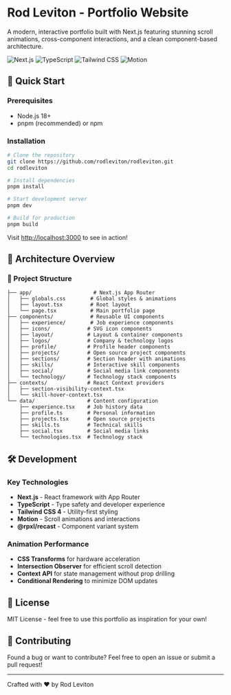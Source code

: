 # Rod Leviton - Portfolio Website

A modern, interactive portfolio built with Next.js featuring stunning scroll animations, cross-component interactions, and a clean component-based architecture.

![Next.js](https://img.shields.io/badge/Next.js-15.3.5-black?style=for-the-badge&logo=next.js)
![TypeScript](https://img.shields.io/badge/TypeScript-5-blue?style=for-the-badge&logo=typescript)
![Tailwind CSS](https://img.shields.io/badge/Tailwind_CSS-4-38B2AC?style=for-the-badge&logo=tailwind-css)
![Motion](https://img.shields.io/badge/Motion-12.23.0-FF0080?style=for-the-badge&logo=framer)

## 🚀 Quick Start

### Prerequisites

- Node.js 18+
- pnpm (recommended) or npm

### Installation

```bash
# Clone the repository
git clone https://github.com/rodleviton/rodleviton.git
cd rodleviton

# Install dependencies
pnpm install

# Start development server
pnpm dev

# Build for production
pnpm build
```

Visit [http://localhost:3000](http://localhost:3000) to see in action!

## 🎯 Architecture Overview

### 📁 Project Structure

```
├── app/                    # Next.js App Router
│   ├── globals.css        # Global styles & animations
│   ├── layout.tsx         # Root layout
│   └── page.tsx           # Main portfolio page
├── components/            # Reusable UI components
│   ├── experience/        # Job experience components
│   ├── icons/            # SVG icon components
│   ├── layout/           # Layout & container components
│   ├── logos/            # Company & technology logos
│   ├── profile/          # Profile header components
│   ├── projects/         # Open source project components
│   ├── sections/         # Section header with animations
│   ├── skills/           # Interactive skill components
│   ├── social/           # Social media link components
│   └── technology/       # Technology stack components
├── contexts/             # React Context providers
│   ├── section-visibility-context.tsx
│   └── skill-hover-context.tsx
└── data/                 # Content configuration
    ├── experience.tsx    # Job history data
    ├── profile.ts        # Personal information
    ├── projects.tsx      # Open source projects
    ├── skills.ts         # Technical skills
    ├── social.tsx        # Social media links
    └── technologies.tsx  # Technology stack
```

## 🛠️ Development

### Key Technologies

- **Next.js** - React framework with App Router
- **TypeScript** - Type safety and developer experience
- **Tailwind CSS 4** - Utility-first styling
- **Motion** - Scroll animations and interactions
- **@rpxl/recast** - Component variant system

### Animation Performance

- **CSS Transforms** for hardware acceleration
- **Intersection Observer** for efficient scroll detection
- **Context API** for state management without prop drilling
- **Conditional Rendering** to minimize DOM updates

## 📄 License

MIT License - feel free to use this portfolio as inspiration for your own!

## 🤝 Contributing

Found a bug or want to contribute? Feel free to open an issue or submit a pull request!

---

Crafted with ❤️ by Rod Leviton
